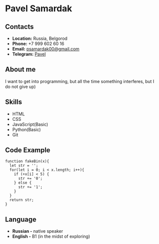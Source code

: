 # Pavel Samardak
## Contacts
* __Location:__ Russia, Belgorod
* __Phone:__ +7 999 602 60 16
* __Email:__ psamardak00@gmail.com
* __Telegram:__ [Pavel](https://t.me/G_nomV)
## About me
I want to get into programming, but all the time something interferes, but I do not give up)
## Skills
* HTML
* CSS
* JavaScript(Basic)
* Python(Basic)
* Git
## Code Example
```
function fakeBin(x){
  let str = '';
  for(let i = 0; i < x.length; i++){
    if (+x[i] < 5) {
      str += '0';
    } else {
      str += '1';
    }
  }
  return str;
}
```
## Language
* __Russian -__ native speaker
* __English -__ B1 (in the midst of exploring)